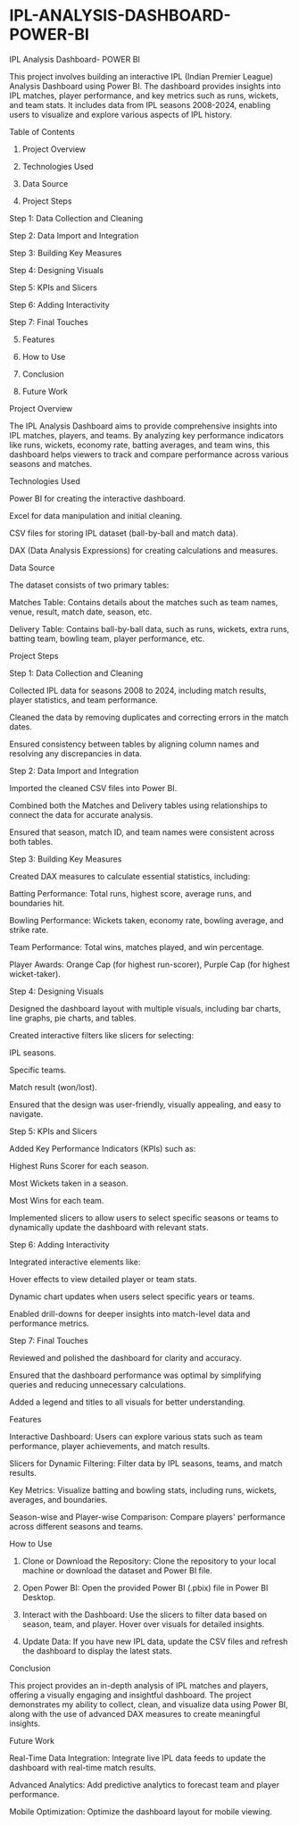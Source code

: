# IPL-ANALYSIS-DASHBOARD-POWER-BI
IPL Analysis Dashboard- POWER BI

This project involves building an interactive IPL (Indian Premier League) Analysis Dashboard using Power BI. The dashboard provides insights into IPL matches, player performance, and key metrics such as runs, wickets, and team stats. It includes data from IPL seasons 2008-2024, enabling users to visualize and explore various aspects of IPL history.

Table of Contents

1. Project Overview


2. Technologies Used


3. Data Source


4. Project Steps

Step 1: Data Collection and Cleaning

Step 2: Data Import and Integration

Step 3: Building Key Measures

Step 4: Designing Visuals

Step 5: KPIs and Slicers

Step 6: Adding Interactivity

Step 7: Final Touches



5. Features


6. How to Use


7. Conclusion


8. Future Work



Project Overview

The IPL Analysis Dashboard aims to provide comprehensive insights into IPL matches, players, and teams. By analyzing key performance indicators like runs, wickets, economy rate, batting averages, and team wins, this dashboard helps viewers to track and compare performance across various seasons and matches.

Technologies Used

Power BI for creating the interactive dashboard.

Excel for data manipulation and initial cleaning.

CSV files for storing IPL dataset (ball-by-ball and match data).

DAX (Data Analysis Expressions) for creating calculations and measures.


Data Source

The dataset consists of two primary tables:

Matches Table: Contains details about the matches such as team names, venue, result, match date, season, etc.

Delivery Table: Contains ball-by-ball data, such as runs, wickets, extra runs, batting team, bowling team, player performance, etc.


Project Steps

Step 1: Data Collection and Cleaning

Collected IPL data for seasons 2008 to 2024, including match results, player statistics, and team performance.

Cleaned the data by removing duplicates and correcting errors in the match dates.

Ensured consistency between tables by aligning column names and resolving any discrepancies in data.


Step 2: Data Import and Integration

Imported the cleaned CSV files into Power BI.

Combined both the Matches and Delivery tables using relationships to connect the data for accurate analysis.

Ensured that season, match ID, and team names were consistent across both tables.


Step 3: Building Key Measures

Created DAX measures to calculate essential statistics, including:

Batting Performance: Total runs, highest score, average runs, and boundaries hit.

Bowling Performance: Wickets taken, economy rate, bowling average, and strike rate.

Team Performance: Total wins, matches played, and win percentage.

Player Awards: Orange Cap (for highest run-scorer), Purple Cap (for highest wicket-taker).



Step 4: Designing Visuals

Designed the dashboard layout with multiple visuals, including bar charts, line graphs, pie charts, and tables.

Created interactive filters like slicers for selecting:

IPL seasons.

Specific teams.

Match result (won/lost).


Ensured that the design was user-friendly, visually appealing, and easy to navigate.


Step 5: KPIs and Slicers

Added Key Performance Indicators (KPIs) such as:

Highest Runs Scorer for each season.

Most Wickets taken in a season.

Most Wins for each team.


Implemented slicers to allow users to select specific seasons or teams to dynamically update the dashboard with relevant stats.


Step 6: Adding Interactivity

Integrated interactive elements like:

Hover effects to view detailed player or team stats.

Dynamic chart updates when users select specific years or teams.


Enabled drill-downs for deeper insights into match-level data and performance metrics.


Step 7: Final Touches

Reviewed and polished the dashboard for clarity and accuracy.

Ensured that the dashboard performance was optimal by simplifying queries and reducing unnecessary calculations.

Added a legend and titles to all visuals for better understanding.


Features

Interactive Dashboard: Users can explore various stats such as team performance, player achievements, and match results.

Slicers for Dynamic Filtering: Filter data by IPL seasons, teams, and match results.

Key Metrics: Visualize batting and bowling stats, including runs, wickets, averages, and boundaries.

Season-wise and Player-wise Comparison: Compare players' performance across different seasons and teams.


How to Use

1. Clone or Download the Repository: Clone the repository to your local machine or download the dataset and Power BI file.


2. Open Power BI: Open the provided Power BI (.pbix) file in Power BI Desktop.


3. Interact with the Dashboard: Use the slicers to filter data based on season, team, and player. Hover over visuals for detailed insights.


4. Update Data: If you have new IPL data, update the CSV files and refresh the dashboard to display the latest stats.



Conclusion

This project provides an in-depth analysis of IPL matches and players, offering a visually engaging and insightful dashboard. The project demonstrates my ability to collect, clean, and visualize data using Power BI, along with the use of advanced DAX measures to create meaningful insights.

Future Work

Real-Time Data Integration: Integrate live IPL data feeds to update the dashboard with real-time match results.

Advanced Analytics: Add predictive analytics to forecast team and player performance.

Mobile Optimization: Optimize the dashboard layout for mobile viewing.
